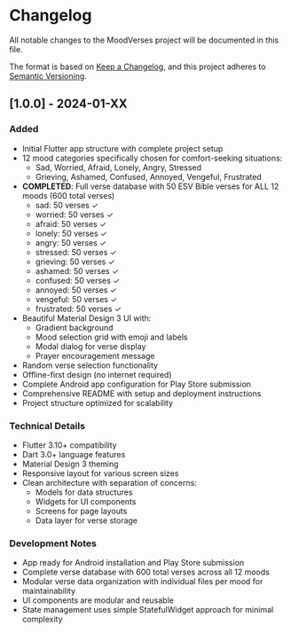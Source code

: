 # Changelog

All notable changes to the MoodVerses project will be documented in this file.

The format is based on [Keep a Changelog](https://keepachangelog.com/en/1.0.0/),
and this project adheres to [Semantic Versioning](https://semver.org/spec/v2.0.0.html).

## [1.0.0] - 2024-01-XX

### Added
- Initial Flutter app structure with complete project setup
- 12 mood categories specifically chosen for comfort-seeking situations:
  - Sad, Worried, Afraid, Lonely, Angry, Stressed
  - Grieving, Ashamed, Confused, Annoyed, Vengeful, Frustrated
- **COMPLETED**: Full verse database with 50 ESV Bible verses for ALL 12 moods (600 total verses)
  - sad: 50 verses ✓
  - worried: 50 verses ✓  
  - afraid: 50 verses ✓
  - lonely: 50 verses ✓
  - angry: 50 verses ✓
  - stressed: 50 verses ✓
  - grieving: 50 verses ✓
  - ashamed: 50 verses ✓
  - confused: 50 verses ✓
  - annoyed: 50 verses ✓
  - vengeful: 50 verses ✓
  - frustrated: 50 verses ✓
- Beautiful Material Design 3 UI with:
  - Gradient background
  - Mood selection grid with emoji and labels
  - Modal dialog for verse display
  - Prayer encouragement message
- Random verse selection functionality
- Offline-first design (no internet required)
- Complete Android app configuration for Play Store submission
- Comprehensive README with setup and deployment instructions
- Project structure optimized for scalability

### Technical Details
- Flutter 3.10+ compatibility
- Dart 3.0+ language features
- Material Design 3 theming
- Responsive layout for various screen sizes
- Clean architecture with separation of concerns:
  - Models for data structures
  - Widgets for UI components  
  - Screens for page layouts
  - Data layer for verse storage

### Development Notes
- App ready for Android installation and Play Store submission
- Complete verse database with 600 total verses across all 12 moods
- Modular verse data organization with individual files per mood for maintainability
- UI components are modular and reusable
- State management uses simple StatefulWidget approach for minimal complexity 